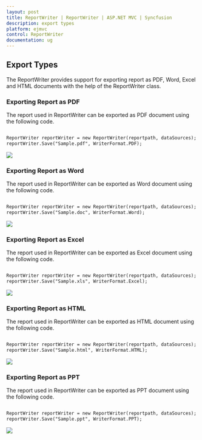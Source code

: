 ```yaml
---
layout: post
title: ReportWriter | ReportWriter | ASP.NET MVC | Syncfusion
description: export types
platform: ejmvc
control: ReportWriter
documentation: ug
---
```


## Export Types

The ReportWriter provides support for exporting report as PDF, Word, Excel and HTML documents with the help of the ReportWriter class.

### Exporting Report as PDF

The report used in ReportWriter can be exported as PDF document using the following code.

~~~html

ReportWriter reportWriter = new ReportWriter(reportpath, dataSources);
reportWriter.Save("Sample.pdf", WriterFormat.PDF);

~~~

![](MVC_Images/RDLExportPdf.png) 

### Exporting Report as Word

The report used in ReportWriter can be exported as Word document using the following code.

~~~html

ReportWriter reportWriter = new ReportWriter(reportpath, dataSources);
reportWriter.Save("Sample.doc", WriterFormat.Word);

~~~

![](MVC_Images/RDLExportWord.png) 

### Exporting Report as Excel

The report used in ReportWriter can be exported as Excel document using the following code.

~~~html

ReportWriter reportWriter = new ReportWriter(reportpath, dataSources);
reportWriter.Save("Sample.xls", WriterFormat.Excel);

~~~

![](MVC_Images/RDLExportExcel.png) 

### Exporting Report as HTML

The report used in ReportWriter can be exported as HTML document using the following code.

~~~html

ReportWriter reportWriter = new ReportWriter(reportpath, dataSources);
reportWriter.Save("Sample.html", WriterFormat.HTML);

~~~

![](MVC_Images/RDLExportHtml.png) 

### Exporting Report as PPT

The report used in ReportWriter can be exported as PPT document using the following code.

~~~html

ReportWriter reportWriter = new ReportWriter(reportpath, dataSources);
reportWriter.Save("Sample.ppt", WriterFormat.PPT);

~~~

![](MVC_Images/RDLExportPPT.png) 